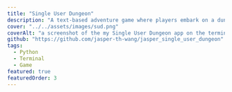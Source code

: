 ```yaml
---
title: "Single User Dungeon"
description: "A text-based adventure game where players embark on a dungeon quest, engage with dynamic dialogues, and make choices that influence the game's narrative and their character's attributes."
cover: "../../assets/images/sud.png"
coverAlt: "a screenshot of the my Single User Dungeon app on the terminal"
github: "https://github.com/jasper-th-wang/jasper_single_user_dungeon"
tags:
  - Python
  - Terminal
  - Game
featured: true
featuredOrder: 3
---
```

